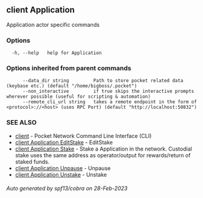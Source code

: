 ## client Application

Application actor specific commands

### Options

```
  -h, --help   help for Application
```

### Options inherited from parent commands

```
      --data_dir string         Path to store pocket related data (keybase etc.) (default "/home/bigboss/.pocket")
      --non_interactive         if true skips the interactive prompts wherever possible (useful for scripting & automation)
      --remote_cli_url string   takes a remote endpoint in the form of <protocol>://<host> (uses RPC Port) (default "http://localhost:50832")
```

### SEE ALSO

* [client](client.md)	 - Pocket Network Command Line Interface (CLI)
* [client Application EditStake](client_Application_EditStake.md)	 - EditStake <fromAddr> <amount> <relayChainIDs> <serviceURI>
* [client Application Stake](client_Application_Stake.md)	 - Stake a Application in the network. Custodial stake uses the same address as operator/output for rewards/return of staked funds.
* [client Application Unpause](client_Application_Unpause.md)	 - Unpause <fromAddr>
* [client Application Unstake](client_Application_Unstake.md)	 - Unstake <fromAddr>

###### Auto generated by spf13/cobra on 28-Feb-2023
